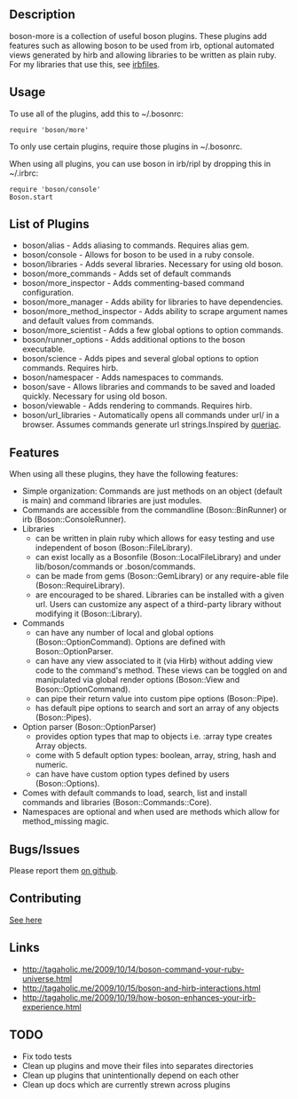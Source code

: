 ## Description

boson-more is a collection of useful boson plugins. These plugins add features
such as allowing boson to be used from irb, optional automated views generated
by hirb and allowing libraries to be written as plain ruby. For my libraries
that use this, see [irbfiles](http://github.com/cldwalker/irbfiles).

## Usage

To use all of the plugins, add this to ~/.bosonrc:

    require 'boson/more'

To only use certain plugins, require those plugins in ~/.bosonrc.

When using all plugins, you can use boson in irb/ripl by dropping this in ~/.irbrc:

    require 'boson/console'
    Boson.start


## List of Plugins

* boson/alias - Adds aliasing to commands. Requires alias gem.
* boson/console - Allows for boson to be used in a ruby console.
* boson/libraries - Adds several libraries. Necessary for using old boson.
* boson/more\_commands - Adds set of default commands
* boson/more\_inspector - Adds commenting-based command configuration.
* boson/more\_manager - Adds ability for libraries to have dependencies.
* boson/more\_method\_inspector - Adds ability to scrape argument names and
  default values from commands.
* boson/more\_scientist - Adds a few global options to option commands.
* boson/runner\_options - Adds additional options to the boson executable.
* boson/science - Adds pipes and several global options to option commands.
  Requires hirb.
* boson/namespacer - Adds namespaces to commands.
* boson/save - Allows libraries and commands to be saved and loaded quickly.
  Necessary for using old boson.
* boson/viewable - Adds rendering to commands. Requires hirb.
* boson/url\_libraries -  Automatically opens all commands under url/ in a browser.
  Assumes commands generate url strings.Inspired by [queriac](http://github.com/cldwalker/queriac).

## Features

When using all these plugins, they have the following features:

* Simple organization: Commands are just methods on an object (default is main)
  and command libraries are just modules.
* Commands are accessible from the commandline (Boson::BinRunner) or irb
  (Boson::ConsoleRunner).
* Libraries
  * can be written in plain ruby which allows for easy testing and use
    independent of boson (Boson::FileLibrary).
  * can exist locally as a Bosonfile (Boson::LocalFileLibrary) and under
    lib/boson/commands or .boson/commands.
  * can be made from gems (Boson::GemLibrary) or any require-able file
    (Boson::RequireLibrary).
  * are encouraged to be shared. Libraries can be installed with a given url.
    Users can customize any aspect of a third-party library without modifying it
    (Boson::Library).
* Commands
  * can have any number of local and global options (Boson::OptionCommand).
    Options are defined with Boson::OptionParser.
  * can have any view associated to it (via Hirb) without adding view code to
    the command's method.  These views can be toggled on and manipulated via
    global render options (Boson::View and Boson::OptionCommand).
  * can pipe their return value into custom pipe options (Boson::Pipe).
  * has default pipe options to search and sort an array of any objects
    (Boson::Pipes).
* Option parser (Boson::OptionParser)
  * provides option types that map to objects i.e. :array type creates Array
    objects.
  * come with 5 default option types: boolean, array, string, hash and numeric.
  * can have have custom option types defined by users (Boson::Options).
* Comes with default commands to load, search, list and install commands and
  libraries (Boson::Commands::Core).
* Namespaces are optional and when used are methods which allow for
  method\_missing magic.


## Bugs/Issues

Please report them [on github](http://github.com/cldwalker/boson-more/issues).

## Contributing

[See here](http://tagaholic.me/contributing.html)

## Links

* http://tagaholic.me/2009/10/14/boson-command-your-ruby-universe.html
* http://tagaholic.me/2009/10/15/boson-and-hirb-interactions.html
* http://tagaholic.me/2009/10/19/how-boson-enhances-your-irb-experience.html
## TODO

* Fix todo tests
* Clean up plugins and move their files into separates directories
* Clean up plugins that unintentionally depend on each other
* Clean up docs which are currently strewn across plugins
